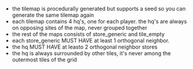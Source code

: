 * the tilemap is procedurally generated but supports a seed so you can generate the same tilemap again
* each tilemap contains 4 hq's, one for each player. the hq's are always on opposing sites of the map, never grouped together
* the rest of the maps consists of store_generic and tile_empty
* each store_generic MUST HAVE at least 1 orthogonal neighbor.
* the hq MUST HAVE at leasto 2 orthogonal neighbor stores
* the hq is always surrounded by other tiles, it's never among the outermost tiles of the grid 
